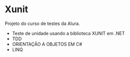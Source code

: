 # Xunit
Projeto do curso de testes da Alura. 
- Teste de unidade usando a biblioteca XUNIT em .NET
- TDD
- ORIENTAÇÃO A OBJETOS EM C#
- LINQ 
